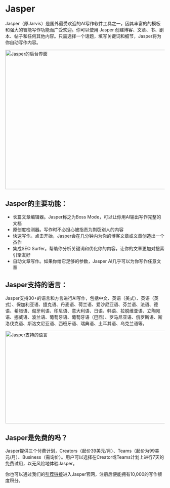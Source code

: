 # Jasper

Jasper（原Jarvis）是国外最受欢迎的AI写作软件工具之一，因其丰富的的模板和强大的智能写作功能而广受欢迎。你可以使用 Jasper 创建博客、文章、书、剧本、帖子和任何其他内容。只需选择一个话题，填写关键词和细节，Jasper将为你自动写作内容。

<a class="js" href="https://ai-bot.cn/wp-content/uploads/2023/05/jasper-writing-dashboard.png" data-fancybox="fancybox" data-caption="Jasper的后台界面"><img class="alignnone size-full wp-image-2256 loaded" src="https://ai-bot.cn/wp-content/uploads/2023/05/jasper-writing-dashboard.png" alt="Jasper的后台界面" width="800" height="441" data-src="https://ai-bot.cn/wp-content/uploads/2023/05/jasper-writing-dashboard.png" data-was-processed="true" /></a>
<h2>Jasper的主要功能：</h2>
<ul>
 	<li>长篇文章编辑器。Jasper称之为Boss Mode，可以让你用AI输出写作完整的文档</li>
 	<li>原创度检测器。写作时不必担心被指责为剽窃别人的内容</li>
 	<li>快速写作。点击开始，Jasper会在几分钟内为你的博客文章或文章创造出一个杰作</li>
 	<li>集成SEO Surfer。帮助你分析关键词和优化你的内容，让你的文章更加对搜索引擎友好</li>
 	<li>自动文章写作。如果你给它足够的参数，Jasper AI几乎可以为你写作任意文章</li>
</ul>
<h2>Jasper支持的语言：</h2>
Jasper支持30+的语言和方言进行AI写作，包括中文、英语（美式）、英语（英式）、保加利亚语、捷克语、丹麦语、荷兰语、爱沙尼亚语、芬兰语、法语、德语、希腊语、匈牙利语、印尼语、意大利语、日语、韩语、拉脱维亚语、立陶宛语、挪威语、波兰语、葡萄牙语、葡萄牙语（巴西）、罗马尼亚语、俄罗斯语、斯洛伐克语、斯洛文尼亚语、西班牙语、瑞典语、土耳其语、乌克兰语等。

<a class="js" href="https://ai-bot.cn/wp-content/uploads/2023/05/jasper-support-language.png" data-fancybox="fancybox" data-caption="Jasper支持的语言"><img class="alignnone size-full wp-image-2255 loaded" src="https://ai-bot.cn/wp-content/uploads/2023/05/jasper-support-language.png" alt="Jasper支持的语言" width="800" height="293" data-src="https://ai-bot.cn/wp-content/uploads/2023/05/jasper-support-language.png" data-was-processed="true" /></a>
<h2>Jasper是免费的吗？</h2>
Jasper提供三个付费计划，Creators（起价39美元/月）、Teams（起价为99美元/月）、Business（需询价）。用户可以选择在Creator或Teams计划上进行7天的免费试用，以无风险地体验Jasper。

你也可以通过我们的<a class="external" href="https://jasper.ai/?utm_source=partner&amp;fpr=ai-bot" target="_blank" rel="noopener nofollow">引荐链接</a>进入Jasper官网，注册后便能拥有10,000的写作额度积分。